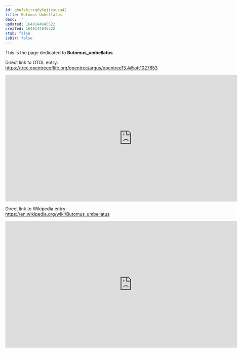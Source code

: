 ```yaml
---
id: gbufxkirvq8y6qjjxsusu42
title: Butomus Umbellatus
desc: ''
updated: 1648144045522
created: 1648144045522
stub: false
isDir: false
---
```

This is the page dedicated to **Butomus_umbellatus**


Direct link to OTOL entry: https://tree.opentreeoflife.org/opentree/argus/opentree13.4@ott1027653



<html>
    <body>
    <iframe src="https://tree.opentreeoflife.org/opentree/argus/opentree13.4@ott1027653"
    width="800" height="400" frameborder="0" allowfullscreen> </iframe>
    </body>
</html>
    


Direct link to Wikipedia entry: https://en.wikipedia.org/wiki/Butomus_umbellatus



<html>
    <body>
    <iframe src="https://en.wikipedia.org/wiki/Butomus_umbellatus"
    width="800" height="400" frameborder="0" allowfullscreen> </iframe>
    </body>
</html>
    
